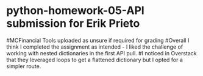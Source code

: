 # python-homework-05-API submission for Erik Prieto 
#MCFinancial Tools uploaded as unsure if required for grading
#Overall I think I completed the assignment as intended - I liked the challenge of working with nested dictionaries in the first API pull. 
#I noticed in Overstack that they leveraged loops to get a flattened dictionary but I opted for a simpler route.
